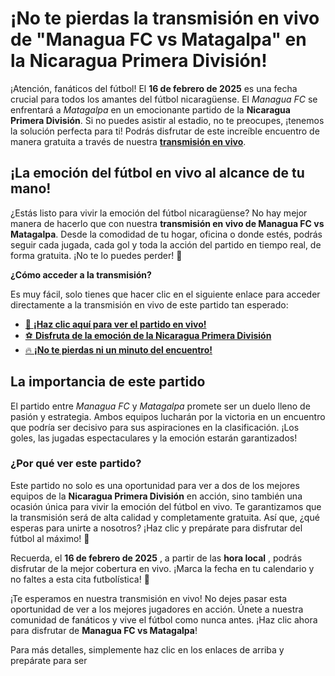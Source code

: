 # ¡No te pierdas la transmisión en vivo de "Managua FC vs Matagalpa" en la Nicaragua Primera División!

¡Atención, fanáticos del fútbol! El **16 de febrero de 2025** es una fecha crucial para todos los amantes del fútbol nicaragüense. El _Managua FC_ se enfrentará a _Matagalpa_ en un emocionante partido de la **Nicaragua Primera División**. Si no puedes asistir al estadio, no te preocupes, ¡tenemos la solución perfecta para ti! Podrás disfrutar de este increíble encuentro de manera gratuita a través de nuestra [**transmisión en vivo**](https://tinyurl.com/livestreamfreeo?st=Managua+FC+vs+Matagalpa&si=gh).

## ¡La emoción del fútbol en vivo al alcance de tu mano!

¿Estás listo para vivir la emoción del fútbol nicaragüense? No hay mejor manera de hacerlo que con nuestra **transmisión en vivo de Managua FC vs Matagalpa**. Desde la comodidad de tu hogar, oficina o donde estés, podrás seguir cada jugada, cada gol y toda la acción del partido en tiempo real, de forma gratuita. ¡No te lo puedes perder! 🌟

**¿Cómo acceder a la transmisión?**

Es muy fácil, solo tienes que hacer clic en el siguiente enlace para acceder directamente a la transmisión en vivo de este partido tan esperado:

- [🔴 **¡Haz clic aquí para ver el partido en vivo!**](https://tinyurl.com/livestreamfreeo?st=Managua+FC+vs+Matagalpa&si=gh)
- [⚽ **Disfruta de la emoción de la Nicaragua Primera División**](https://tinyurl.com/livestreamfreeo?st=Managua+FC+vs+Matagalpa&si=gh)
- [🔥 **¡No te pierdas ni un minuto del encuentro!**](https://tinyurl.com/livestreamfreeo?st=Managua+FC+vs+Matagalpa&si=gh)

## La importancia de este partido

El partido entre _Managua FC_ y _Matagalpa_ promete ser un duelo lleno de pasión y estrategia. Ambos equipos lucharán por la victoria en un encuentro que podría ser decisivo para sus aspiraciones en la clasificación. ¡Los goles, las jugadas espectaculares y la emoción estarán garantizados!

### ¿Por qué ver este partido?

Este partido no solo es una oportunidad para ver a dos de los mejores equipos de la **Nicaragua Primera División** en acción, sino también una ocasión única para vivir la emoción del fútbol en vivo. Te garantizamos que la transmisión será de alta calidad y completamente gratuita. Así que, ¿qué esperas para unirte a nosotros? ¡Haz clic y prepárate para disfrutar del fútbol al máximo! 🎉

Recuerda, el **16 de febrero de 2025** , a partir de las **hora local** , podrás disfrutar de la mejor cobertura en vivo. ¡Marca la fecha en tu calendario y no faltes a esta cita futbolística! 📅

¡Te esperamos en nuestra transmisión en vivo! No dejes pasar esta oportunidad de ver a los mejores jugadores en acción. Únete a nuestra comunidad de fanáticos y vive el fútbol como nunca antes. ¡Haz clic ahora para disfrutar de **Managua FC vs Matagalpa**!

Para más detalles, simplemente haz clic en los enlaces de arriba y prepárate para ser

